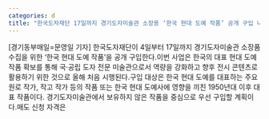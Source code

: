 ```yaml
---
categories: d
title: "한국도자재단 17일까지 경기도자미술관 소장용 ‘한국 현대 도예 작품’ 공개 구입 나서"
---
```

[경기동부매일=문영일 기자] 한국도자재단이 4일부터 17일까지 경기도자미술관 소장품 수집을 위한 ‘한국 현대 도예 작품’을 공개 구입한다.이번 사업은 한국의 대표 현대 도예 작품 확보를 통해 국·공립 도자 전문 미술관으로서 역량을 강화하고 향후 전시 콘텐츠로 활용하기 위한 것으로 올해 처음 시행된다.구입 대상은 한국 현대 도예를 대표하는 주요 원로 작가, 작고 작가 등의 작품 또는 한국 현대 도예사에 영향을 끼친 1950년대 이후 대표 작품이다. 경기도자미술관에서 보유하지 않은 작품을 중심으로 우선 구입할 계획이다.매도 신청 자격은